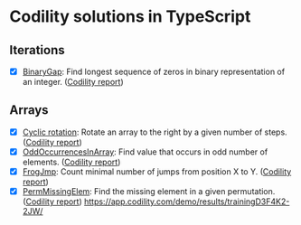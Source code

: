 # Codility solutions in TypeScript

## Iterations
- [X] [BinaryGap](01-binaryGap.ts): Find longest sequence of zeros in binary representation of an integer.
([Codility report](https://app.codility.com/demo/results/trainingSP2RQK-RK3/))

## Arrays
- [X] [Cyclic rotation](02-cyclicRotation.ts): Rotate an array to the right by a given number of steps. ([Codility report](https://app.codility.com/demo/results/training5ZDK49-YEW/))
- [X] [OddOccurrencesInArray](03-oddOccurrencesInArray.ts): Find value that occurs in odd number of elements.
([Codility report](https://app.codility.com/demo/results/trainingXABVZ4-573/))
- [X] [FrogJmp](04-frogJmp.ts): Count minimal number of jumps from position X to Y.
([Codility report](https://app.codility.com/demo/results/trainingS6S8TW-T3G/))
- [X] [PermMissingElem](05-permMissingElem.ts): Find the missing element in a given permutation.
([Codility report](https://app.codility.com/demo/results/trainingS6S8TW-T3G/))
https://app.codility.com/demo/results/trainingD3F4K2-2JW/